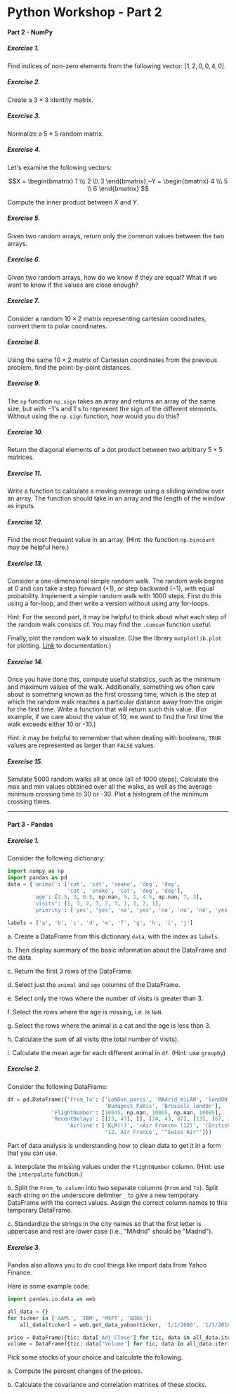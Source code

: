 # Python Workshop - Part 2

#### Part 2 - NumPy 

##### Exercise 1. 

Find indices of non-zero elements from the following vector: $[1,2,0,0,4,0]$. 

##### Exercise 2. 

Create a $3 \times 3$ identity matrix. 

##### Exercise 3. 

Normalize a $5\times5$ random matrix. 

##### Exercise 4. 

Let's examine the following vectors: 

$$X = \begin{bmatrix} 1 \\\ 2 \\\ 3 \end{bmatrix},~Y = \begin{bmatrix} 4 \\\ 5 \\  6 \end{bmatrix}  $$

Compute the inner product between $X$ and $Y$. 

##### Exercise 5. 

Given two random arrays, return only the common values between the two arrays.

##### Exercise 6.

Given two random arrays, how do we know if they are equal? What if we want to know if the values are close enough? 

##### Exercise 7.

Consider a random $10 \times 2$ matrix representing cartesian coordinates, convert them to polar coordinates.

##### Exercise 8. 

Using the same $10 \times 2$ matrix of Cartesian coordinates from the previous problem, find the point-by-point distances.

##### Exercise 9. 

The `np` function `np.sign` takes an array and returns an array of the same size, but with $-1$'s and $1$'s to represent the sign of the different elements. Without using the `np.sign` function, how would you do this? 

##### Exercise 10.

Return the diagonal elements of a dot product between two arbitrary $5 \times 5$ matrices.

##### Exercise 11. 

Write a function to calculate a moving average using a sliding window over an array. The function should take in an array and the length of the window as inputs. 

##### Exercise 12. 

Find the most frequent value in an array. (Hint: the function `np.bincount` may be helpful here.)

##### Exercise 13. 

Consider a one-dimensional simple random walk. The random walk begins at 0 and can take a step forward ($+1$), or step backward ($-1$), with equal probability. Implement a simple random walk with $1000$ steps. First do this using a for-loop, and then write a version without using any for-loops. 

Hint: For the second part, it may be helpful to think about what each step of the random walk consists of. You may find the `.cumsum` function useful. 

 Finally, plot the random walk to visualize. (Use the library `matplotlib.plot` for plotting. [Link](https://matplotlib.org/) to documentation.)

##### Exercise 14. 

Once you have done this, compute useful statistics, such as the minimum and maximum values of the walk. Additionally, something we often care about is something known as the first crossing time, which is the step at which the random walk reaches a particular distance away from the origin for the first time. Write a function that will return such this value. (For example, if we care about the value of 10, we want to find the first time the walk exceeds either 10 or -10.) 

Hint: it may be helpful to remember that when dealing with booleans, `TRUE` values are represented as larger than `FALSE` values. 

##### Exercise 15. 

Simulate 5000 random walks all at once (all of 1000 steps). Calculate the max and min values obtained over all the walks, as well as the average minimum crossing time to 30 or -30. Plot a histogram of the minimum crossing times.

------

#### Part 3 - Pandas

##### Exercise 1. 

Consider the following dictionary: 

```python
import numpy as np
import pandas as pd
data = {'animal': ['cat', 'cat', 'snake', 'dog', 'dog', 
                   'cat', 'snake', 'cat', 'dog', 'dog'],
        'age': [2.5, 3, 0.5, np.nan, 5, 2, 4.5, np.nan, 7, 3],
        'visits': [1, 3, 2, 3, 2, 3, 1, 1, 2, 1],
        'priority': ['yes', 'yes', 'no', 'yes', 'no', 'no', 'no', 'yes', 'no', 'no']}

labels = ['a', 'b', 'c', 'd', 'e', 'f', 'g', 'h', 'i', 'j']
```

a. Create a DataFrame from this dictionary `data`, with the index as `labels`. 

b. Then display summary of the basic information about the DataFrame and the data. 

c. Return the first 3 rows of the DataFrame.

d. Select just the `animal` and `age` columns of the DataFrame. 

e. Select only the rows where the number of visits is greater than 3.

f. Select the rows where the age is missing, i.e. is `NaN`.

g. Select the rows where the animal is a cat and the age is less than 3.

h. Calculate the sum of all visits (the total number of visits).

i. Calculate the mean age for each different animal in `df`. (Hint: use `groupby`)



##### Exercise 2. 

Consider the following DataFrame: 

```python 
df = pd.DataFrame({'From_To': ['LoNDon_paris', 'MAdrid_miLAN', 'londON_StockhOlm', 
                               'Budapest_PaRis', 'Brussels_londOn'],
              'FlightNumber': [10045, np.nan, 10065, np.nan, 10085],
              'RecentDelays': [[23, 47], [], [24, 43, 87], [13], [67, 32]],
                   'Airline': ['KLM(!)', '<Air France> (12)', '(British Airways. )', 
                               '12. Air France', '"Swiss Air"']})
```

Part of data analysis is understanding how to clean data to get it in a form that you can use. 

a. Interpolate the missing values under the `FlightNumber` column. (Hint: use the `interpolate` function.)

b. Split the `From_To column` into two separate columns (`From` and `To`). Split each string on the underscore delimiter `_` to give a new temporary DataFrame with the correct values. Assign the correct column names to this temporary DataFrame.

c. Standardize the strings in the city names so that the first letter is uppercase and rest are lower case (i.e., "MAdrid" should be "Madrid").

##### Exercise 3. 

Pandas also allows you to do cool things like import data from Yahoo Finance. 

Here is some example code:

```python
import pandas.io.data as web

all_data = {}
for ticker in ['AAPL', 'IBM', 'MSFT', 'GOOG']:
	all_data[ticker] = web.get_data_yahoo(ticker, '1/1/2000', '1/1/2010')

price = DataFrame({tic: data['Adj Close'] for tic, data in all_data.iteritems()})
volume = DataFrame({tic: data['Volume'] for tic, data in all_data.iteritems()})
```

Pick some stocks of your choice and calculate the following. 

a. Compute the percent changes of the prices. 

b. Calculate the covariance and correlation matrices of these stocks. 
